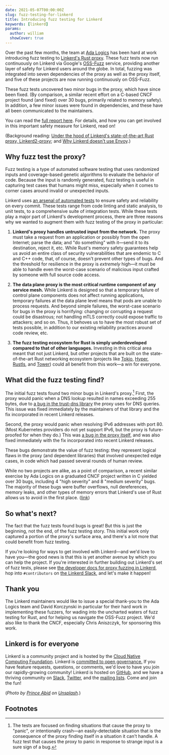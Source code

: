 ```yaml
---
date: 2021-05-07T00:00:00Z
slug: fuzz-testing-for-linkerd
title: Introducing fuzz testing for Linkerd
keywords: [linkerd]
params:
  author: william
  showCover: true
---
```


Over the past few months, the team at [Ada Logics](https://adalogics.com/) has
been hard at work introducing fuzz testing to [Linkerd's Rust
proxy](/2020/07/23/under-the-hood-of-linkerds-state-of-the-art-rust-proxy-linkerd2-proxy/).
These fuzz tests now run continuously on Linkerd via Google's
[OSS-Fuzz](https://github.com/google/oss-fuzz) service, providing another layer
of safety for Linkerd users around the globe. In total, fuzzing was integrated
into seven dependencies of the proxy as well as the proxy itself, and five of
these projects are now running continuously on OSS-Fuzz.

These fuzz tests uncovered two minor bugs in the proxy, which have since been
fixed. (By comparison, a similar recent effort on a C-based CNCF project found
(and fixed) over 30 bugs, primarily related to memory safety). In addition, a
few minor issues were found in dependencies, and these have all been
communicated to the maintainers.

You can read the [full report
here](https://github.com/linkerd/linkerd2-proxy/blob/main/docs/reports/linkerd2-proxy-fuzzing-report.pdf).
For details, and how you can get involved in this important safety measure for
Linkerd, read on!

(Background reading: [Under the hood of Linkerd's state-of-the-art Rust proxy,
Linkerd2-proxy](/2020/07/23/under-the-hood-of-linkerds-state-of-the-art-rust-proxy-linkerd2-proxy/);
and [Why Linkerd doesn't use
Envoy](/2020/12/03/why-linkerd-doesnt-use-envoy/).)

## Why fuzz test the proxy?

Fuzz testing is a type of automated software testing that uses randomized
inputs and coverage-based genetic algorithms to evaluate the behavior of code.
Because the input is randomly generated, fuzz testing is useful in capturing
test cases that humans might miss, especially when it comes to corner cases
around invalid or unexpected inputs.

Linkerd uses [an arsenal of automated
tests](https://github.com/linkerd/linkerd2/actions) to ensure safety and
reliability on every commit. These tests range from code linting and static
analysis, to unit tests, to a comprehensive suite of integration tests. While
these tests play a major part of Linkerd's development process, there are
three reasons why we wanted to augment them with fuzz testing of the proxy in
particular:

1. **Linkerd's proxy handles untrusted input from the network.** The proxy must
take a request from an application or possibly from the open Internet; parse
the data; and "do something" with it—send it to its destination, reject it,
etc. While Rust's memory safety guarantees help us avoid an entire class of
security vulnerabilities that are endemic to C and C++ code, that, of course,
doesn't prevent other types of bugs. And the threshold for resilience in the
proxy is _extremely_ high—it must be able to handle even the worst-case
scenario of malicious input crafted by someone with full source code access.

2. **The data plane proxy is the most critical runtime component of any service
mesh.** While Linkerd is designed so that a temporary failure of control plane
components does not affect running applications, temporary failures at the data
plane level means that pods are unable to process requests. And beyond simple
failures, the worst-case scenario for bugs in the proxy is horrifying: changing
or corrupting a request could be disastrous; not handling mTLS correctly could
expose traffic to attackers; and so on. Thus, it behoves us to have the most
robust set of tests possible, in addition to our existing reliability practices
around code review, etc.

3. **The fuzz testing ecosystem for Rust is simply underdeveloped compared to
that of other languages.** Investing in this critical area meant that not just
Linkerd, but other projects that are built on the state-of-the-art Rust
networking ecosystem (projects like [Tokio](https://tokio.rs/),
[Hyper](https://hyper.rs/), [Rustls](https://github.com/ctz/rustls), and
[Tower](https://github.com/tower-rs/tower)) could all benefit from this work—a
win for everyone.

## What did the fuzz testing find?

The initial fuzz tests found two minor bugs in Linkerd's proxy.[^1] First, the
proxy would panic when a DNS lookup resulted in names exceeding 255 bytes, due
to [a bug in the trust-dns
library](https://github.com/bluejekyll/trust-dns/issues/1447) the proxy uses
for DNS queries. This issue was fixed immediately by the maintainers of that
library and the fix incorporated in recent Linkerd releases.

Second, the proxy would panic when resolving IPv6 addresses with port 80. (Most
Kubernetes providers do not yet support IPv6, but the proxy is future-proofed
for when they do.) This was [a bug in the proxy
itself](https://github.com/linkerd/linkerd2-proxy/pull/976), and was also fixed
immediately with the fix incorporated into recent Linkerd releases.

These bugs demonstrate the value of fuzz testing: they represent logical flaws
in the proxy (and dependent libraries) that involved unexpected edge cases, in
code which had passed several rounds of human review.

While no two projects are alike, as a point of comparison, a recent similar
exercise by Ada Logics on a graduated CNCF project written in C yielded over 30
bugs, including 4 "high severity" and 8 "medium severity" bugs. The majority of
these bugs were buffer overflows, null dereferences, memory leaks, and other
types of memory errors that Linkerd's use of Rust allows us to avoid in the
first place.
([link](https://www.cncf.io/blog/2020/12/15/securing-open-source-fuzzing-integration-vulnerability-analysis-and-bug-fixing-of-fluent-bit/))

## So what's next?

The fact that the fuzz tests found bugs is great! But this is just the
beginning, not the end, of the fuzz testing story. This initial work only
captured a portion of the proxy's surface area, and there's a lot more that
could benefit from fuzz testing.

If you're looking for ways to get involved with Linkerd—and we'd love to have
you—the good news is that this is yet another avenue by which you can help the
project. If you're interested in further building out Linkerd's set of fuzz
tests, please see [the developer docs for proxy fuzzing in
Linkerd](https://github.com/linkerd/linkerd2-proxy/blob/main/docs/FUZZING.md),
hop into `#contributors` on [the Linkerd Slack](https://slack.linkerd.io), and
let's make it happen!

## Thank you

The Linkerd maintainers would like to issue a special thank-you to the Ada
Logics team and David Korczynski in particular for their hard work in
implementing these fuzzers, for wading into the uncharted waters of fuzz
testing for Rust, and for helping us navigate the OSS-Fuzz project. We'd also
like to thank the CNCF, especially Chris Aniszczyk, for sponsoring this work.

## Linkerd is for everyone

Linkerd is a community project and is hosted by the
[Cloud Native Computing Foundation](https://cncf.io/). Linkerd is
[committed to open governance.](/2019/10/03/linkerds-commitment-to-open-governance/)
If you have feature requests, questions, or comments, we'd love to have you join
our rapidly-growing community! Linkerd is hosted on
[GitHub](https://github.com/linkerd/), and we have a thriving community on
[Slack](https://slack.linkerd.io/), [Twitter](https://twitter.com/linkerd), and
the [mailing lists](/2/get-involved/). Come and join the fun!

(*Photo by [Prince Abid](https://unsplash.com/@princeabid708?utm_source=unsplash&utm_medium=referral&utm_content=creditCopyText") on [Unsplash](https://unsplash.com/s/photos/fuzz?utm_source=unsplash&utm_medium=referral&utm_content=creditCopyText).*)

## Footnotes

[^1]: The tests are focused on finding situations that cause the proxy to "panic", or intentionally crash—an easily-detectable situation that is the consequence of the proxy finding itself in a situation it can't handle. A fuzz test that causes the proxy to panic in response to strange input is a sure sign of a bug.
